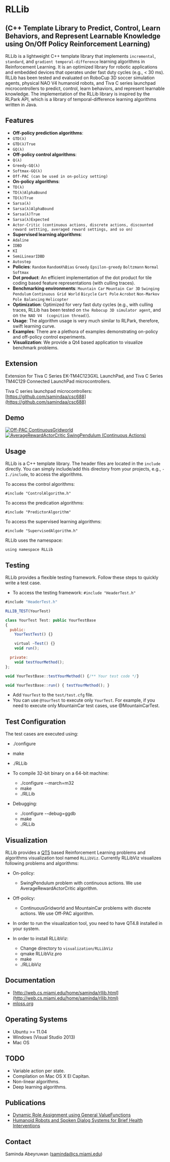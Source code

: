 RLLib 
=====
(C++ Template Library to Predict, Control,  Learn Behaviors, and Represent Learnable Knowledge using On/Off Policy Reinforcement Learning)
----------------------------------------------------------------------------------------------------------------------

RLLib is a lightweight C++ template library that implements `incremental`, `standard`, and `gradient temporal-difference` learning algorithms in Reinforcement Learning. It is an optimized library for robotic applications and embedded devices that operates under fast duty cycles (e.g., < 30 ms). RLLib has been tested and evaluated on RoboCup 3D soccer simulation agents,  physical NAO V4 humanoid robots, and Tiva C series launchpad microcontrollers  to predict, control, learn behaviors, and represent learnable knowledge.  The implementation of the RLLib library is inspired by the RLPark API, which is a library of temporal-difference learning algorithms written in Java. 

Features
--------

* **Off-policy prediction algorithms**: 
 * `GTD(λ)`
 * `GTD(λ)True`
 * `GQ(λ)`
* **Off-policy control algorithms**:  
 * `Q(λ)`
 * `Greedy-GQ(λ)`
 * `Softmax-GQ(λ)`
 * `Off-PAC (can be used in on-policy setting)`
* **On-policy algorithms**: 
 * `TD(λ)`
 * `TD(λ)AlphaBound`
 * `TD(λ)True` 
 * `Sarsa(λ)`
 * `Sarsa(λ)AlphaBound`
 * `Sarsa(λ)True`
 * `Sarsa(λ)Expected`
 * `Actor-Critic (continuous actions, discrete actions, discounted reward settting, averaged reward settings, and so on)` 
* **Supervised learning algorithms**: 
 * `Adaline`
 * `IDBD`
 * `KI`
 * `SemiLinearIDBD`
 * `Autostep`
* **Policies**: 
 `Random`
 `RandomX%Bias`
 `Greedy`
 `Epsilon-greedy`
 `Boltzmann`
 `Normal`
 `Softmax`
* **Dot product**: 
 An efficient implementation of the dot product for tile coding based feature representations (with culling traces).
* **Benchmarking environments**: 
 `Mountain Car`
 `Mountain Car 3D`
 `Swinging Pendulum`
 `Continuous Grid World`
 `Bicycle`
 `Cart Pole`
 `Acrobot`
 `Non-Markov Pole Balancing`
 `Helicopter`
* **Optimization**: 
 Optimized for very fast duty cycles (e.g., with culling traces, RLLib has been tested on `the Robocup 3D simulator agent`, and on `the NAO V4  (cognition thread)`). 
* **Usage**: 
 The algorithm usage is very much similar to RLPark, therefore, swift learning curve.
* **Examples**: 
 There are a plethora of examples demonstrating on-policy and off-policy control experiments.
* **Visualization**:
 We provide a Qt4 based application to visualize benchmark problems.  

Extension
-----

Extension for Tiva C Series EK-TM4C123GXL LaunchPad, and Tiva C Series TM4C129 Connected LaunchPad microcontrollers.

Tiva C series launchpad microcontrollers: [https://github.com/samindaa/csc688](https://github.com/samindaa/csc688)

Demo
----

[![Off-PAC ContinuousGridworld](http://i1.ytimg.com/vi/SpBbdvhx4tM/3.jpg?time=1382317024739)](http://www.youtube.com/watch?v=9THBj9nX5gU)
[![AverageRewardActorCritic SwingPendulum (Continuous Actions)](http://i1.ytimg.com/vi/nwxAG2WXl3Y/3.jpg?time=1382317239212)](http://www.youtube.com/watch?v=ktNYS-ApAko)

Usage
-----

RLLib is a C++ template library. The header files are located in the `include` directly. You can simply include/add this directory from your projects, e.g., `-I./include`, to access the algorithms.

To access the control algorithms:
    
    #include "ControlAlgorithm.h"

To access the predication algorithms:
   
    #include "PredictorAlgorithm"
 
To access the supervised learning algorithms:
   
    #include "SupervisedAlgorithm.h"

RLLib uses the namespace: 

    using namespace RLLib


Testing
-------

RLLib provides a flexible testing framework. Follow these steps to quickly write a test case.

* To access the testing framework: `#include "HeaderTest.h"`

```javascript
#include "HeaderTest.h"

RLLIB_TEST(YourTest)

class YourTest Test: public YourTestBase
{
  public:
    YourTestTest() {}

    virtual ~Test() {}
    void run();

  private:
    void testYourMethod();
};

void YourTestBase::testYourMethod() {/** Your test code */}

void YourTestBase::run() { testYourMethod(); }
```
  
* Add `YourTest` to the `test/test.cfg` file.
* You can use `@YourTest` to execute only `YourTest`. For example, if you need to execute only MountainCar test cases, use @MountainCarTest.

Test Configuration
-------------------

The test cases are executed using:

   * ./configure
   * make
   * ./RLLib
   
* To compile 32-bit binary on a 64-bit machine:
    * ./configure --march=m32
    * make
    * ./RLLib

* Debugging:
    * ./configure --debug=ggdb
    * make
    * ./RLLib

Visualization
-------------

RLLib provides a [QT5](http://qt-project.org/qt5) based Reinforcement Learning problems and algorithms visualization tool named `RLLibViz`. Currently RLLibViz visualizes following problems and algorithms:

* On-policy:
    * SwingPendulum problem with continuous actions. We use AverageRewardActorCritic algorithm.

* Off-policy: 
    * ContinuousGridworld and MountainCar problems with discrete actions. We use Off-PAC algorithm.

* In order to run the visualization tool, you need to have QT4.8 installed in your system. 

* In order to install RLLibViz:     
    * Change directory to `visualization/RLLibViz`
    * qmake RLLibViz.pro
    * make
    * ./RLLibViz
	
Documentation
------------- 
   
* [http://web.cs.miami.edu/home/saminda/rllib.html](http://web.cs.miami.edu/home/saminda/rllib.html)
* [mloss.org](https://mloss.org/software/view/502/)  

Operating Systems
-----------------

* Ubuntu >= 11.04
* Windows (Visual Studio 2013)
* Mac OS

TODO
----

* Variable action per state.
* Compilation on Mac OS X El Capitan.
* Non-linear algorithms.
* Deep learning algorithms. 

Publications
------------

* [Dynamic Role Assignment using General ValueFunctions](http://www.humanoidsoccer.org/ws12/papers/HSR12_Abeyruwan.pdf)
* [Humanoid Robots and Spoken Dialog Systems for Brief Health Interventions](http://www.aaai.org/ocs/index.php/FSS/FSS14/paper/download/9122/9125)

Contact
-------

   Saminda Abeyruwan (saminda@cs.miami.edu)

